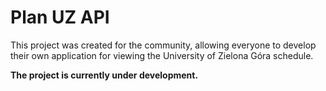 <h1>Plan UZ API</h1>

<p>This project was created for the community, allowing everyone to develop their own application for viewing the University of Zielona Góra schedule.

</p> <p><b>The project is currently under development.</b></p>